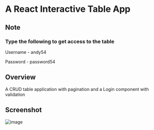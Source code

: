 # A React Interactive Table App

## Note

### Type the following to get access to the table
Username - andy54

Password - password54

## Overview

A CRUD table application with pagination and a Login component with validation

## Screenshot

![image](https://user-images.githubusercontent.com/72337379/161613439-a4dde9e8-f147-40a4-94cb-0329f6bc344f.png)


